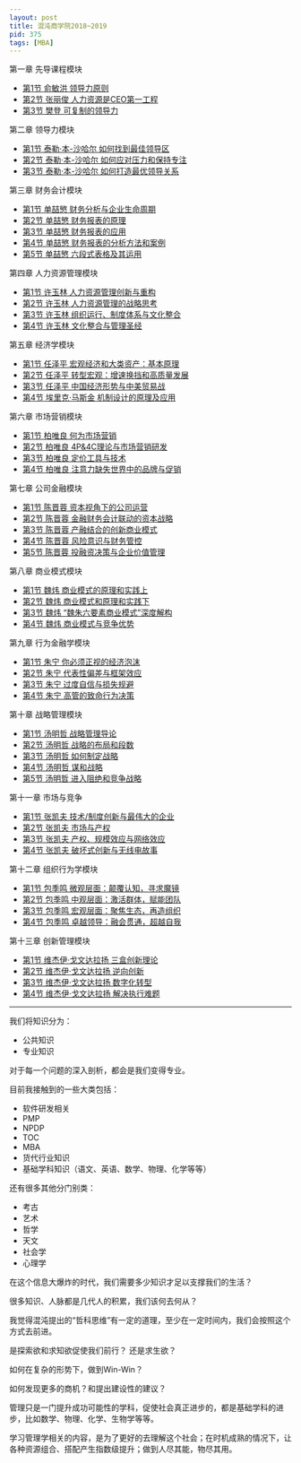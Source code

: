 ```yaml
---
layout: post
title: 混沌商学院2018~2019
pid: 375
tags: [MBA]
---
```


第一章 先导课程模块
+ [第1节 俞敏洪 领导力原则]()
+ [第2节 张丽俊 人力资源是CEO第一工程]()
+ [第3节 樊登 可复制的领导力]()

第二章 领导力模块
+ [第1节 泰勒·本-沙哈尔 如何找到最佳领导区](http://www.baoguoding.com/2018/04/274-tal.html)
+ [第2节 泰勒·本-沙哈尔 如何应对压力和保持专注]()
+ [第3节 泰勒·本-沙哈尔 如何打造最优领导关系]()

第三章 财务会计模块
+ [第1节 单喆慜 财务分析与企业生命周期](http://www.baoguoding.com/2018/10/300-xcw01.html)
+ [第2节 单喆慜 财务报表的原理](http://www.baoguoding.com/2018/10/301-xcw02.html)
+ [第3节 单喆慜 财务报表的应用](http://www.baoguoding.com/2018/10/302-xcw03.html)
+ [第4节 单喆慜 财务报表的分析方法和案例](http://www.baoguoding.com/2018/10/303-xcw04.html)
+ [第5节 单喆慜 六段式表格及其运用](http://www.baoguoding.com/2018/10/304-xcw05.html)

第四章 人力资源管理模块
+ [第1节 许玉林 人力资源管理创新与重构](http://www.baoguoding.com/2018/10/305-xyl01.html)
+ [第2节 许玉林 人力资源管理的战略思考](http://www.baoguoding.com/2018/10/306-xyl02.html)
+ [第3节 许玉林 组织运行、制度体系与文化整合](http://www.baoguoding.com/2018/10/307-xyl03.html)
+ [第4节 许玉林 文化整合与管理圣经](http://www.baoguoding.com/2018/11/308-xyl04.html)

第五章 经济学模块
+ [第1节 任泽平 宏观经济和大类资产：基本原理]()
+ [第2节 任泽平 转型宏观：增速换挡和高质量发展]()
+ [第3节 任泽平 中国经济形势与中美贸易战]()
+ [第4节 埃里克·马斯金 机制设计的原理及应用]()

第六章 市场营销模块
+ [第1节 柏唯良 何为市场营销](http://www.baoguoding.com/2018/11/309-marketing01.html)
+ [第2节 柏唯良 4P&4C理论与市场营销研发](http://www.baoguoding.com/2018/11/310-marketing02.html)
+ [第3节 柏唯良 定价工具与技术](http://www.baoguoding.com/2018/11/311-marketing03.html)
+ [第4节 柏唯良 注意力缺失世界中的品牌与促销](http://www.baoguoding.com/2018/11/312-marketing04.html)

第七章 公司金融模块
+ [第1节 陈晋蓉 资本视角下的公司运营](http://www.baoguoding.com/2018/10/292-gsjrx01.html)
+ [第2节 陈晋蓉 金融财务会计联动的资本战略](http://www.baoguoding.com/2018/10/293-gsjrx02.html)
+ [第3节 陈晋蓉 产融结合的创新商业模式](http://www.baoguoding.com/2018/10/294-gsjrx03.html)
+ [第4节 陈晋蓉 风险意识与财务管控](http://www.baoguoding.com/2018/10/295-gsjrx04.html)
+ [第5节 陈晋蓉 投融资决策与企业价值管理](http://www.baoguoding.com/2018/10/296-gsjrx05.html)

第八章 商业模式模块
+ [第1节 魏炜 商业模式的原理和实践上](http://www.baoguoding.com/2018/11/313-syms01.html)
+ [第2节 魏炜 商业模式和原理和实践下]()
+ [第3节 魏炜 “魏朱六要素商业模式”深度解构]()
+ [第4节 魏炜 商业模式与竞争优势]()

第九章 行为金融学模块
+ [第1节 朱宁 你必须正视的经济泡沫]()
+ [第2节 朱宁 代表性偏差与框架效应]()
+ [第3节 朱宁 过度自信与损失规避]()
+ [第4节 朱宁 高管的致命行为决策]()

第十章 战略管理模块
+ [第1节 汤明哲 战略管理导论]()
+ [第2节 汤明哲 战略的布局和段数]()
+ [第3节 汤明哲 如何制定战略]()
+ [第4节 汤明哲 谋和战略]()
+ [第5节 汤明哲 进入阻绝和竞争战略]()

第十一章 市场与竞争
+ [第1节 张凯夫 技术/制度创新与最伟大的企业]()
+ [第2节 张凯夫 市场与产权]()
+ [第3节 张凯夫 产权、规模效应与网络效应]()
+ [第4节 张凯夫 破坏式创新与无线电故事]()

第十二章 组织行为学模块
+ [第1节 包季鸣 微观层面：颠覆认知，寻求魔镜]()
+ [第2节 包季鸣 中观层面：激活群体，赋能团队]()
+ [第3节 包季鸣 宏观层面：聚焦生态，再造组织]()
+ [第4节 包季鸣 卓越领导：融会贯通，超越自我]()

第十三章 创新管理模块
+ [第1节 维杰伊·戈文达拉扬 三盒创新理论]()
+ [第2节 维杰伊·戈文达拉扬 逆向创新]()
+ [第3节 维杰伊·戈文达拉扬 数字化转型]()
+ [第4节 维杰伊·戈文达拉扬 解决执行难题]()

---

我们将知识分为：
+ 公共知识
+ 专业知识

对于每一个问题的深入剖析，都会是我们变得专业。

目前我接触到的一些大类包括：
+ 软件研发相关
+ PMP
+ NPDP
+ TOC
+ MBA
+ 货代行业知识
+ 基础学科知识（语文、英语、数学、物理、化学等等）

还有很多其他分门别类：
+ 考古
+ 艺术
+ 哲学
+ 天文
+ 社会学
+ 心理学

在这个信息大爆炸的时代，我们需要多少知识才足以支撑我们的生活？

很多知识、人脉都是几代人的积累，我们该何去何从？

我觉得混沌提出的“哲科思维”有一定的道理，至少在一定时间内，我们会按照这个方式去前进。

是探索欲和求知欲促使我们前行？ 还是求生欲？

如何在复杂的形势下，做到Win-Win？

如何发现更多的商机？和提出建设性的建议？

管理只是一门提升成功可能性的学科，促使社会真正进步的，都是基础学科的进步，比如数学、物理、化学、生物学等等。

学习管理学相关的内容，是为了更好的去理解这个社会；在时机成熟的情况下，让各种资源组合、搭配产生指数级提升；做到人尽其能，物尽其用。